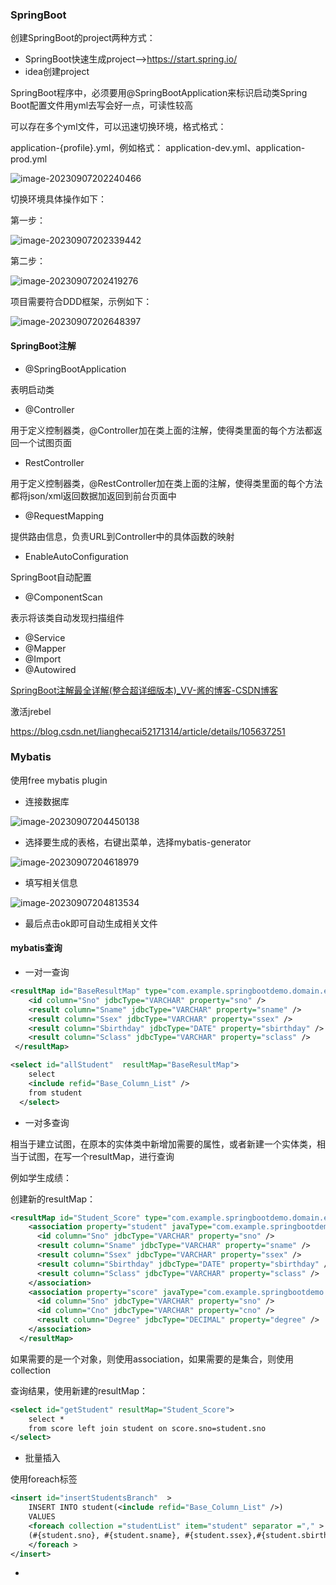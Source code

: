 ### SpringBoot

创建SpringBoot的project两种方式：

- SpringBoot快速生成project-->https://start.spring.io/
- idea创建project

SpringBoot程序中，必须要用@SpringBootApplication来标识启动类Spring Boot配置文件用yml去写会好一点，可读性较高

可以存在多个yml文件，可以迅速切换环境，格式格式：

application-{profile}.yml，例如格式： application-dev.yml、application-prod.yml

![image-20230907202240466](C:\Users\19877\AppData\Roaming\Typora\typora-user-images\image-20230907202240466.png)

切换环境具体操作如下：

第一步：

![image-20230907202339442](C:\Users\19877\AppData\Roaming\Typora\typora-user-images\image-20230907202339442.png)

第二步：

![image-20230907202419276](C:\Users\19877\AppData\Roaming\Typora\typora-user-images\image-20230907202419276.png)

项目需要符合DDD框架，示例如下：

![image-20230907202648397](C:\Users\19877\AppData\Roaming\Typora\typora-user-images\image-20230907202648397.png)



#### SpringBoot注解

- @SpringBootApplication

表明启动类

- @Controller

用于定义控制器类，@Controller加在类上面的注解，使得类里面的每个方法都返回一个试图页面

- RestController

用于定义控制器类，@RestController加在类上面的注解，使得类里面的每个方法都将json/xml返回数据加返回到前台页面中

- @RequestMapping

提供路由信息，负责URL到Controller中的具体函数的映射

- EnableAutoConfiguration

SpringBoot自动配置

- @ComponentScan

表示将该类自动发现扫描组件

- @Service
- @Mapper
- @Import
- @Autowired

[SpringBoot注解最全详解(整合超详细版本)_VV-酱的博客-CSDN博客](https://blog.csdn.net/weixin_40753536/article/details/81285046)

激活jrebel

https://blog.csdn.net/lianghecai52171314/article/details/105637251

### Mybatis

使用free mybatis plugin

- 连接数据库

![image-20230907204450138](C:\Users\19877\AppData\Roaming\Typora\typora-user-images\image-20230907204450138.png)

- 选择要生成的表格，右键出菜单，选择mybatis-generator

![image-20230907204618979](C:\Users\19877\AppData\Roaming\Typora\typora-user-images\image-20230907204618979.png)

- 填写相关信息

![image-20230907204813534](C:\Users\19877\AppData\Roaming\Typora\typora-user-images\image-20230907204813534.png)

- 最后点击ok即可自动生成相关文件

#### mybatis查询

- 一对一查询

```xml
<resultMap id="BaseResultMap" type="com.example.springbootdemo.domain.entity.Student">
    <id column="Sno" jdbcType="VARCHAR" property="sno" />
    <result column="Sname" jdbcType="VARCHAR" property="sname" />
    <result column="Ssex" jdbcType="VARCHAR" property="ssex" />
    <result column="Sbirthday" jdbcType="DATE" property="sbirthday" />
    <result column="Sclass" jdbcType="VARCHAR" property="sclass" />
 </resultMap>

<select id="allStudent"  resultMap="BaseResultMap">
    select
    <include refid="Base_Column_List" />
    from student
  </select>
```

- 一对多查询

相当于建立试图，在原本的实体类中新增加需要的属性，或者新建一个实体类，相当于试图，在写一个resultMap，进行查询

例如学生成绩：

创建新的resultMap：

```xml
<resultMap id="Student_Score" type="com.example.springbootdemo.domain.entity.Student_Score">
    <association property="student" javaType="com.example.springbootdemo.domain.entity.Student">
      <id column="Sno" jdbcType="VARCHAR" property="sno" />
      <result column="Sname" jdbcType="VARCHAR" property="sname" />
      <result column="Ssex" jdbcType="VARCHAR" property="ssex" />
      <result column="Sbirthday" jdbcType="DATE" property="sbirthday" />
      <result column="Sclass" jdbcType="VARCHAR" property="sclass" />
    </association>
    <association property="score" javaType="com.example.springbootdemo.domain.entity.Score">
      <id column="Sno" jdbcType="VARCHAR" property="sno" />
      <id column="Cno" jdbcType="VARCHAR" property="cno" />
      <result column="Degree" jdbcType="DECIMAL" property="degree" />
    </association>
  </resultMap>
```

如果需要的是一个对象，则使用association，如果需要的是集合，则使用collection

查询结果，使用新建的resultMap：

```xml
<select id="getStudent" resultMap="Student_Score">
    select *
    from score left join student on score.sno=student.sno
</select>
```

- 批量插入

使用foreach标签

```xml
<insert id="insertStudentsBranch"  >
	INSERT INTO student(<include refid="Base_Column_List" />)
	VALUES
	<foreach collection ="studentList" item="student" separator ="," >
  	(#{student.sno}, #{student.sname}, #{student.ssex},#{student.sbirthday},#{student.sclass})
	</foreach >
</insert>
```

- 

